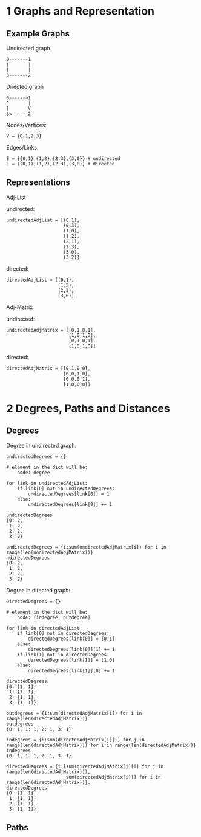 1 Graphs and Representation
==============================================

Example Graphs
----------------------------------------------

Undirected graph

	0-------1 
	|       |
	|       |
	3-------2

Directed graph

	0------>1
	^       |
	|       V
	3<------2

Nodes/Vertices: 
	
	V = {0,1,2,3}

Edges/Links:

	E = {{0,1},{1,2},{2,3},{3,0}} # undirected
	E = {(0,1),(1,2),(2,3),(3,0)} # directed

Representations
----------------------------------------------

Adj-List

undirected:

	undirectedAdjList = [(0,1),
	 					 (0,3),
	 					 (1,0),
	 					 (1,2),
	 					 (2,1),
	 					 (2,3),
	 					 (3,0),
	 					 (3,2)]

directed:
	
	directedAdjList = [(0,1),
	 				   (1,2),
	 				   (2,3),
	 				   (3,0)]


Adj-Matrix

undirected:

	undirectedAdjMatrix = [[0,1,0,1],
	 					   [1,0,1,0],
	 					   [0,1,0,1],
	 					   [1,0,1,0]]

directed:

	directedAdjMatrix = [[0,1,0,0],
	 				     [0,0,1,0],
	 					 [0,0,0,1],
	 					 [1,0,0,0]]


2 Degrees, Paths and Distances
==============================================

Degrees
----------------------------------------------

Degree in undirected graph:

	undirectedDegrees = {}

	# element in the dict will be:
		node: degree

	for link in undirectedAdjList:
		if link[0] not in undirectedDegrees:
	    	undirectedDegrees[link[0]] = 1
		else:
	    	undirectedDegrees[link[0]] += 1

	undirectedDegrees
	{0: 2,
	 1: 2,
	 2: 2,
	 3: 2}

	undirectedDegrees = {i:sum(undirectedAdjMatrix[i]) for i in range(len(undirectedAdjMatrix))}
	ndirectedDegrees
	{0: 2, 
	 1: 2, 
	 2: 2, 
	 3: 2}

Degree in directed graph:

	DirectedDegrees = {}

	# element in the dict will be:  
		node: [indegree, outdegree]

	for link in directedAdjList:
		if link[0] not in directedDegrees:
	    	directedDegrees[link[0]] = [0,1]
		else:
		    directedDegrees[link[0]][1] += 1
		if link[1] not in directedDegrees:
	    	directedDegrees[link[1]] = [1,0]
		else:
	    	directedDegrees[link[1]][0] += 1

	directedDegrees
	{0: [1, 1],
	 1: [1, 1],
	 2: [1, 1], 
	 3: [1, 1]}

	outdegrees = {i:sum(directedAdjMatrix[i]) for i in range(len(directedAdjMatrix))}
	outdegrees
	{0: 1, 1: 1, 2: 1, 3: 1}

	indegrees = {i:sum(directedAdjMatrix[j][i] for j in range(len(directedAdjMatrix))) for i in range(len(directedAdjMatrix))}
	indegrees
	{0: 1, 1: 1, 2: 1, 3: 1}

	directedDegrees = {i:[sum(directedAdjMatrix[j][i] for j in range(len(directedAdjMatrix))),
						  sum(directedAdjMatrix[i])] for i in range(len(directedAdjMatrix))}.
    directedDegrees
	{0: [1, 1],
	 1: [1, 1],
	 2: [1, 1], 
	 3: [1, 1]}
						 
Paths
----------------------------------------------




